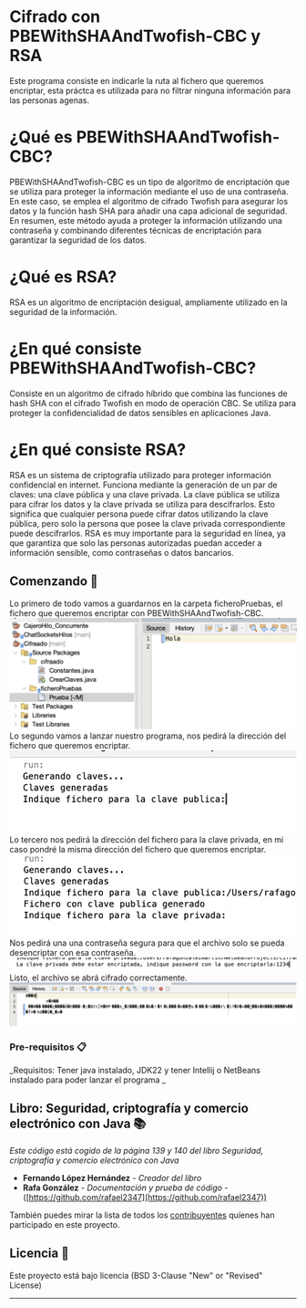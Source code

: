 # Cifrado con PBEWithSHAAndTwofish-CBC y RSA
Este programa consiste en indicarle la ruta al fichero que queremos encriptar, esta práctca es utilizada para no filtrar ninguna información para las personas agenas.

# ¿Qué es PBEWithSHAAndTwofish-CBC?
PBEWithSHAAndTwofish-CBC es un tipo de algoritmo de encriptación que se utiliza para proteger la información mediante el uso de una contraseña. En este caso, se emplea el algoritmo de cifrado Twofish para asegurar los datos y la función hash SHA para añadir una capa adicional de seguridad. En resumen, este método ayuda a proteger la información utilizando una contraseña y combinando diferentes técnicas de encriptación para garantizar la seguridad de los datos.

# ¿Qué es RSA?
RSA es un algoritmo de encriptación desigual, ampliamente utilizado en la seguridad de la información.

# ¿En qué consiste PBEWithSHAAndTwofish-CBC?
Consiste en un algoritmo de cifrado híbrido que combina las funciones de hash SHA con el cifrado Twofish en modo de operación CBC. Se utiliza para proteger la confidencialidad de datos sensibles en aplicaciones Java. 

# ¿En qué consiste RSA?
RSA es un sistema de criptografía utilizado para proteger información confidencial en internet. Funciona mediante la generación de un par de claves: una clave pública y una clave privada. La clave pública se utiliza para cifrar los datos y la clave privada se utiliza para descifrarlos. Esto significa que cualquier persona puede cifrar datos utilizando la clave pública, pero solo la persona que posee la clave privada correspondiente puede descifrarlos. RSA es muy importante para la seguridad en línea, ya que garantiza que solo las personas autorizadas puedan acceder a información sensible, como contraseñas o datos bancarios.

## Comenzando 🚀
Lo primero de todo vamos a guardarnos en la carpeta ficheroPruebas, el fichero que queremos encriptar con PBEWithSHAAndTwofish-CBC.
![](https://github.com/rafael2347/CifradosJava/blob/main/Captura%20de%20pantalla%202024-03-08%20a%20las%2010.12.30.png)
Lo segundo vamos a lanzar nuestro programa, nos pedirá la dirección del fichero que queremos encriptar.
![](https://github.com/rafael2347/CifradosJava/blob/main/Captura%20de%20pantalla%202024-03-08%20a%20las%2010.17.47.png)
Lo tercero nos pedirá la dirección del fichero para la clave privada, en mi caso pondré la misma dirección del fichero que queremos encriptar.
![](https://github.com/rafael2347/CifradosJava/blob/main/Captura%20de%20pantalla%202024-03-08%20a%20las%2010.17.58.png)
Nos pedirá una una contraseña segura para que el archivo solo se pueda desencriptar con esa contraseña.
![](https://github.com/rafael2347/CifradosJava/blob/main/Captura%20de%20pantalla%202024-03-08%20a%20las%2010.18.12.png)
Listo, el archivo se abrá cifrado correctamente.
![](https://github.com/rafael2347/CifradosJava/blob/main/Captura%20de%20pantalla%202024-03-08%20a%20las%2010.18.28.png)


### Pre-requisitos 📋

_Requisitos:
Tener java instalado, JDK22 y tener Intellij o NetBeans instalado para poder lanzar el programa _

## Libro: Seguridad, criptografía y comercio electrónico con Java 📚

_Este código está cogido de la página 139 y 140 del libro Seguridad, criptografía y comercio electrónico con Java_

* **Fernando López Hernández** - *Creador del libro*
* **Rafa González** - *Documentación y prueba de código* - ([https://github.com/rafael2347](https://github.com/rafael2347))

También puedes mirar la lista de todos los [contribuyentes](https://github.com/your/project/contributors) quíenes han participado en este proyecto. 

## Licencia 📄

Este proyecto está bajo licencia (BSD 3-Clause "New" or "Revised" License)

---
